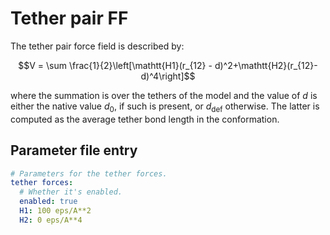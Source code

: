 # Tether pair FF

The tether pair force field is described by:

$$V = \sum
\frac{1}{2}\left[\mathtt{H1}(r_{12} - d)^2+\mathtt{H2}(r_{12}-d)^4\right]$$

where the summation is over the tethers of the model and the value of $d$ is
either the native value $d_0$, if such is present, or $d_{\textrm{def}}$
otherwise. The latter is computed as the average tether bond length in the conformation.

## Parameter file entry

```yaml
# Parameters for the tether forces.
tether forces:
  # Whether it's enabled.
  enabled: true
  H1: 100 eps/A**2
  H2: 0 eps/A**4
```
